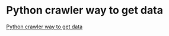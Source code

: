 # Python crawler way to get data
[Python crawler way to get data](https://aiwithcloud.com/2022/09/19/python_crawler_way_to_get_data/)